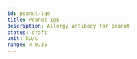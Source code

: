 ```yaml
---
id: peanut-ige
title: Peanut IgE
description: Allergy antibody for peanut
status: draft
unit: kU/L
range: < 0.35
---
```

